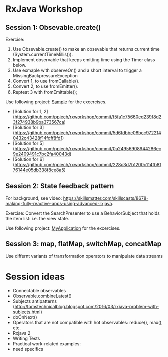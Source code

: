 # RxJava Workshop

## Session 1: Obsevable.create()
Exercise:

1. Use Obsevable.create() to make an obsevable that returns  current time (System.currentTimeMillis()).
2. Implement observable that keeps emitting time using the Timer class below.
3. Use exmaple with observeOn() and a short interval to trigger a MissingBackpressureException
4. Convert 1, to use fromCallable().
5. Convert 2, to use fromEmitter().
6. Repteat 3 with fromEmittable();

Use following project: [Sample](sessions/1/sample) for the excercises.

* [Solution for 1, 2] (https://github.com/ppiech/rxworkshop/commit/f5fa1c75660ed239f8d23f274938b9ba373567ca)
* [Solution for 3] (https://github.com/ppiech/rxworkshop/commit/5d6fdbbe08bcc9722140432c43428f14fdff8fd1)
* [Solution for 5] (https://github.com/ppiech/rxworkshop/commit/0a24956908944286ec9e2409491c7bc2fa40043d)
* [Solution for 6] (https://github.com/ppiech/rxworkshop/commit/228c3d7b1200c114fb8176144e05db338f8ce8a5)

## Session 2: State feedback pattern
For background, see video: https://skillsmatter.com/skillscasts/8678-making-fully-reactive-apps-using-advanced-rxjava.

Exercise: Convert the SearchPresenter to use a BehaviorSubject that holds the item list: i.e. the view state.

Use following project: [MyApplication](sessions/2/MyApplication) for the excercises.

## Session 3: map, flatMap, switchMap, concatMap
Use differnt variants of transformation operators to manipulate data streams

# Session ideas
* Connectable observables
* Observable.combineLatest()
* Subjects antipatterns (http://tomstechnicalblog.blogspot.com/2016/03/rxjava-problem-with-subjects.html) 
* doOnNext()
* Operators that are not compatible with hot observables: reduce(), max(), etc.
* Rxjava 2
* Writing Tests
* Practical work-related examples: 
 * need specifics

